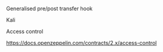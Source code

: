 Generalised pre/post transfer hook

Kali


Access control

https://docs.openzeppelin.com/contracts/2.x/access-control

